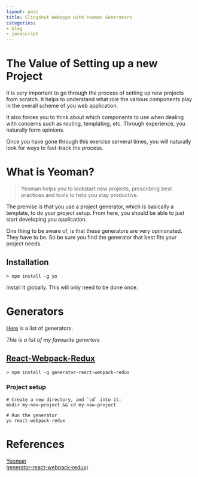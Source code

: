 ```yaml
---
layout: post
title: Slingshot Webapps with Yeoman Generators
categories:
- blog
- javascript
---
```


# The Value of Setting up a new Project  
It is very important to go through the process of setting up new projects from scratch. It helps to understand what role the various components play in the overall scheme of you web application.  

It also forces you to think about which components to use when dealing with concerns such as routing, templating, etc. Through experience, you naturally form opinions.  

Once you have gone through this exercise serveral times, you will naturally look for ways to fast-track the process.

# What is Yeoman?  
> Yeoman helps you to kickstart new projects, prescribing best practices and tools to help you stay productive.  

The premise is that you use a project generator, which is basically a template, to do your project setup. From here, you should be able to just start developing you application.

One thing to be aware of, is that these generators are very opinionated. They have to be. So be sure you find the generator that best fits your project needs.  

## Installation

``` shell
> npm install -g yo
```

Install it globally. This will only need to be done once.  

# Generators

[Here](http://yeoman.io/generators/) is a list of generators.  

*This is a list of my favourite genertors*

## [React-Webpack-Redux](https://github.com/stylesuxx/generator-react-webpack-redux) 

``` shell
> npm install -g generator-react-webpack-redux
```

### Project setup  

``` shell
# Create a new directory, and `cd` into it:
mkdir my-new-project && cd my-new-project

# Run the generator
yo react-webpack-redux

```


# References  
[Yeoman](http://yeoman.io/)  
[generator-react-webpack-redux)](https://github.com/stylesuxx/generator-react-webpack-redux)  

